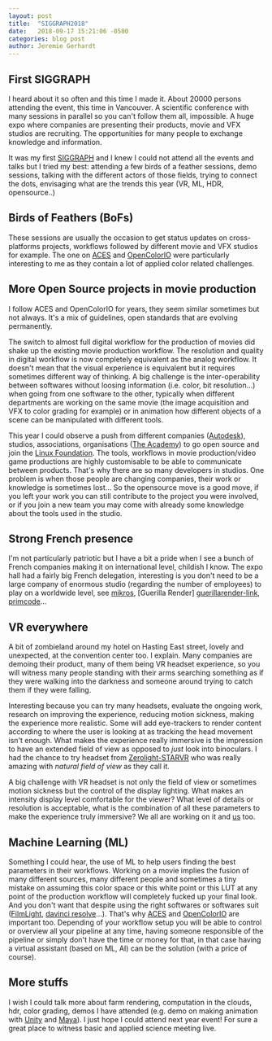 ```yaml
---
layout: post
title:  "SIGGRAPH2018"
date:   2018-09-17 15:21:06 -0500
categories: blog post
author: Jeremie Gerhardt
---
```


## First SIGGRAPH
I heard about it so often and this time I made it. About 20000 persons attending the event, this time in Vancouver. A scientific conference with many sessions in parallel so you can't follow them all, impossible. A huge expo where companies are presenting their products, movie and VFX studios are recruiting. The opportunities for many people to exchange knowledge and information.

It was my first [SIGGRAPH][SIGGRAPH-link] and I knew I could not attend all the events and talks but I tried my best: attending a few birds of a feather sessions, demo sessions, talking with the different actors of those fields, trying to connect the dots, envisaging what are the trends this year (VR, ML, HDR, opensource..)

## Birds of Feathers (BoFs)
These sessions are usually the occasion to get status updates on cross-platforms projects, workflows followed by different movie and VFX studios for example. The one on [ACES][ACES-link] and [OpenColorIO][opencolorio-link] were particularly interesting to me as they contain a lot of applied color related challenges.

## More Open Source projects in movie production
I follow ACES and OpenColorIO for years, they seem similar sometimes but not always. It's a mix of guidelines, open standards that are evolving permanently.

The switch to almost full digital workflow for the production of movies did shake up the existing movie production workflow. The resolution and quality in digital workflow is now completely equivalent as the analog workflow. It doesn't mean that the visual experience is equivalent but it requires sometimes different way of thinking. A big challenge is the inter-operability between softwares without loosing information (i.e. color, bit resolution...) when going from one software to the other, typically when different departments are working on the same movie (the image acquisition and VFX to color grading for example) or in animation how different objects of a scene can be manipulated with different tools.

This year I could observe a push from different companies ([Autodesk][Autodesk-link]), studios, associations, organisations ([The Academy][ACES-link]) to go open source and join the [Linux Foundation][LinuxFoundation-link]. The tools, workflows in movie production/video game productions are highly customisable to be able to communicate between products. That's why there are so many developers in studios. One problem is when those people are changing companies, their work or knowledge is sometimes lost... So the opensource move is a good move, if you left your work you can still contribute to the project you were involved, or if you join a new team you may come with already some knowledge about the tools used in the studio.

## Strong French presence
I'm not particularly patriotic but I have a bit a pride when I see a bunch of French companies making it on international level, childish I know. The expo hall had a fairly big French delegation, interesting is you don't need to be a large company of enormous studio (regarding the number of employees) to play on a worldwide level, see [mikros][mikkros-link], [Guerilla Render]
[guerillarender-link], [primcode][primcode-link]...

## VR everywhere
A bit of zombieland around my hotel on Hasting East street, lovely and unexpected, at the convention center too. I explain. Many companies are demoing their product, many of them being VR headset experience, so you will witness many people standing with their arms searching something as if they were walking into the darkness and someone around trying to catch them if they were falling.

Interesting because you can try many headsets, evaluate the ongoing work, research on improving the experience, reducing motion sickness, making the experience more realistic. Some will add eye-trackers to render content according to where the user is looking at as tracking the head movement isn't enough. What makes the experience really immersive is the impression to have an extended field of view as opposed to *just* look into binoculars. I had the chance to try headset from [Zerolight-STARVR][starVR-link] who was really amazing with *natural field of view* as they call it.

A big challenge with VR headset is not only the field of view or sometimes motion sickness but the control of the display lighting. What makes an intensity display level comfortable for the viewer? What level of details or resolution is acceptable, what is the combination of all these parameters to make the experience truly immersive? We all are working on it and [us][irystec-link] too.

## Machine Learning (ML)
Something I could hear, the use of ML to help users finding the best parameters in their workflows. Working on a movie implies the fusion of many different sources, many different people and sometimes a tiny mistake on assuming this color space or this white point or this LUT at any point of the production workflow will completely fucked up your final look. And you don't want that despite using the right softwares or softwares suit ([FilmLight][filmlight-link], [davinci resolve][davinci-link]...). That's why [ACES][ACES-link] and [OpenColorIO][opencolorio-link] are important too. Depending of your workflow setup you will be able to control or overview all your pipeline at any time, having someone responsible of the pipeline or simply don't have the time or money for that, in that case having a virtual assistant (based on ML, AI) can be the solution (with a price of course).

## More stuffs
I wish I could talk more about farm rendering, computation in the clouds, hdr, color grading, demos I have attended (e.g. demo on making animation with [Unity][unity-link] and [Maya][maya-link]). I just hope I could attend next year event! For sure a great place to witness basic and applied science meeting live.

[ACES-link]:http://www.oscars.org/science-technology/sci-tech-projects/aces
[OpenColorIO-link]:http://opencolorio.org/
[FilmLight-link]:https://www.filmlight.ltd.uk/
[davinci-link]:https://www.blackmagicdesign.com/products/davinciresolve/
[LinuxFoundation-link]:https://www.linuxfoundation.org/
[Autodesk-link]:https://www.autodesk.ca
[IRYStec-link]:http://www.irystec.com/
[SIGGRAPH-link]:https://www.siggraph.org/
[starVR-link]:https://zerolight.com/
[mikkros-link]:http://www.mikrosimage.com/
[guerillarender-link]:http://guerillarender.com/
[primcode-link]:http://primcode.com/
[maya-link]:https://www.autodesk.ca/en/products/maya/overview
[unity-link]:https://unity3d.com/
